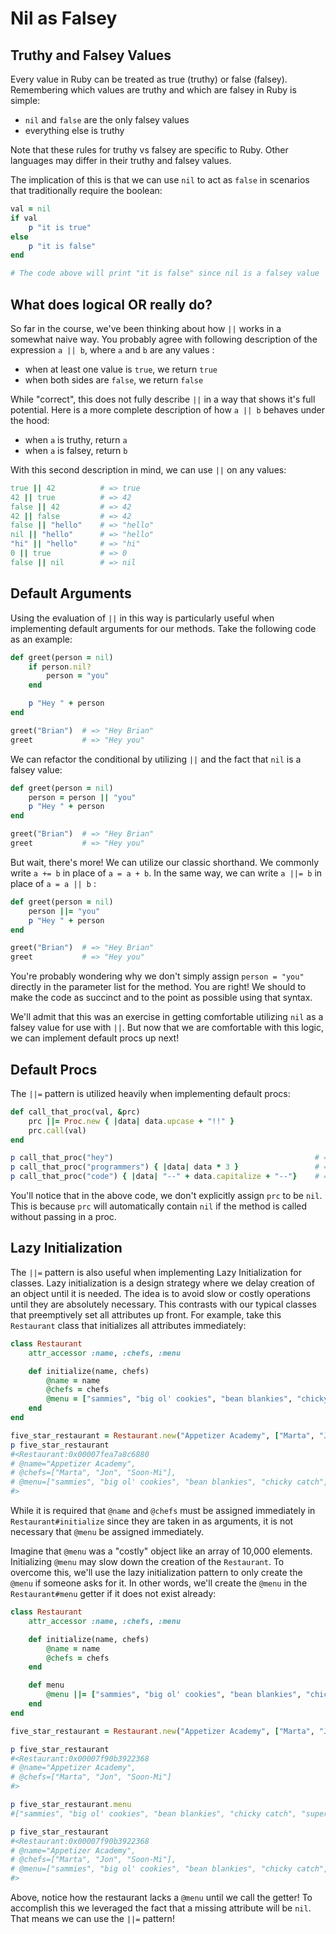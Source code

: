 # Nil as Falsey

## Truthy and Falsey Values

Every value in Ruby can be treated as true (truthy) or false (falsey). Remembering which values are truthy and which are falsey in Ruby is simple:

* `nil` and `false` are the only falsey values
* everything else is truthy

Note that these rules for truthy vs falsey are specific to Ruby. Other languages may differ in their truthy and falsey values.

The implication of this is that we can use `nil` to act as `false` in scenarios that traditionally require the boolean:

```ruby
val = nil
if val
    p "it is true"
else 
    p "it is false"
end

# The code above will print "it is false" since nil is a falsey value
```

## What does logical OR really do?

So far in the course, we've been thinking about how `||` works in a somewhat naive way. You probably agree with following description of the expression `a || b`, where `a` and `b` are any values :

* when at least one value is `true`, we return `true`
* when both sides are `false`, we return `false`

While "correct", this does not fully describe `||` in a way that shows it's full potential. Here is a more complete description of how `a || b` behaves under the hood:

* when `a` is truthy, return `a`
* when `a` is falsey, return `b`

With this second description in mind, we can use `||` on any values:

```ruby
true || 42          # => true
42 || true          # => 42
false || 42         # => 42
42 || false         # => 42
false || "hello"    # => "hello"
nil || "hello"      # => "hello"
"hi" || "hello"     # => "hi"
0 || true           # => 0
false || nil        # => nil
```

## Default Arguments

Using the evaluation of `||` in this way is particularly useful when implementing default arguments for our methods. Take the following code as an example:

```ruby
def greet(person = nil)
    if person.nil?
        person = "you"
    end

    p "Hey " + person
end

greet("Brian")  # => "Hey Brian"
greet           # => "Hey you"
```

We can refactor the conditional by utilizing `||` and the fact that `nil` is a falsey value:

```ruby
def greet(person = nil)
    person = person || "you"
    p "Hey " + person
end

greet("Brian")  # => "Hey Brian"
greet           # => "Hey you"
```

But wait, there's more! We can utilize our classic shorthand. We commonly write `a += b` in place of `a = a + b`. In the same way, we can write `a ||= b` in place of `a = a || b` :

```ruby
def greet(person = nil)
    person ||= "you"
    p "Hey " + person
end

greet("Brian")  # => "Hey Brian"
greet           # => "Hey you"
```

You're probably wondering why we don't simply assign `person = "you"` directly in the parameter list for the method. You are right! We should to make the code as succinct and to the point as possible using that syntax. 

We'll admit that this was an exercise in getting comfortable utilizing `nil` as a falsey value for use with `||`. But now that we are comfortable with this logic, we can implement default procs up next!


## Default Procs

The `||=` pattern is utilized heavily when implementing default procs:

```ruby
def call_that_proc(val, &prc)
    prc ||= Proc.new { |data| data.upcase + "!!" }
    prc.call(val)
end

p call_that_proc("hey")                                             # => "HEY!!"
p call_that_proc("programmers") { |data| data * 3 }                 # => "programmersprogrammersprogrammers"
p call_that_proc("code") { |data| "--" + data.capitalize + "--"}    # => "--Code--"
```

You'll notice that in the above code, we don't explicitly assign `prc` to be `nil`. This is because `prc` will automatically contain `nil` if the method is called without passing in a proc.

## Lazy Initialization

The `||=` pattern is also useful when implementing Lazy Initialization for classes. Lazy initialization is a design strategy where we delay creation of an object until it is needed. The idea is to avoid slow or costly operations until they are absolutely necessary. This contrasts with our typical classes that preemptively set all attributes up front. For example, take this `Restaurant` class that initializes all attributes immediately:

```ruby
class Restaurant
    attr_accessor :name, :chefs, :menu

    def initialize(name, chefs)
        @name = name
        @chefs = chefs
        @menu = ["sammies", "big ol' cookies", "bean blankies", "chicky catch", "super water"]
    end
end

five_star_restaurant = Restaurant.new("Appetizer Academy", ["Marta", "Jon", "Soon-Mi"])
p five_star_restaurant
#<Restaurant:0x00007fea7a8c6880 
# @name="Appetizer Academy", 
# @chefs=["Marta", "Jon", "Soon-Mi"],
# @menu=["sammies", "big ol' cookies", "bean blankies", "chicky catch", "super water"]
#>
```

While it is required that `@name` and `@chefs` must be assigned immediately in `Restaurant#initialize` since they are taken in as arguments, it is not necessary that `@menu` be assigned immediately. 

Imagine that `@menu` was a "costly" object like an array of 10,000 elements. Initializing `@menu` may slow down the creation of the `Restaurant`. To overcome this, we'll use the lazy initialization pattern to only create the `@menu` if someone asks for it. In other words, we'll create the `@menu` in the `Restaurant#menu` getter if it does not exist already:

```ruby
class Restaurant
    attr_accessor :name, :chefs, :menu

    def initialize(name, chefs)
        @name = name
        @chefs = chefs
    end

    def menu
        @menu ||= ["sammies", "big ol' cookies", "bean blankies", "chicky catch", "super water"]
    end
end

five_star_restaurant = Restaurant.new("Appetizer Academy", ["Marta", "Jon", "Soon-Mi"])

p five_star_restaurant
#<Restaurant:0x00007f90b3922368 
# @name="Appetizer Academy",
# @chefs=["Marta", "Jon", "Soon-Mi"]
#>

p five_star_restaurant.menu
#["sammies", "big ol' cookies", "bean blankies", "chicky catch", "super water"]

p five_star_restaurant
#<Restaurant:0x00007f90b3922368
# @name="Appetizer Academy", 
# @chefs=["Marta", "Jon", "Soon-Mi"],
# @menu=["sammies", "big ol' cookies", "bean blankies", "chicky catch", "super water"]
#>
```

Above, notice how the restaurant lacks a `@menu` until we call the getter! To accomplish this we leveraged the fact that a missing attribute will be `nil`. That means we can use the `||=` pattern!
